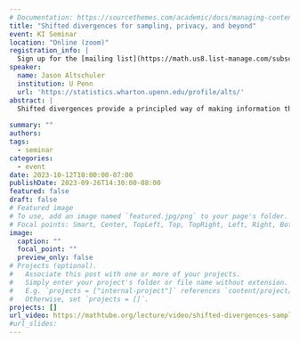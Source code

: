 ```yaml
---
# Documentation: https://sourcethemes.com/academic/docs/managing-content/
title: "Shifted divergences for sampling, privacy, and beyond"
event: KI Seminar
location: "Online (zoom)"
registration_info: |
  Sign up for the [mailing list](https://math.us8.list-manage.com/subscribe/post?u=c9cc3beec9fa57d7299ac161c&id=845fe9abdc) to receive the connection details
speaker:
  name: Jason Altschuler
  institution: U Penn
  url: 'https://statistics.wharton.upenn.edu/profile/alts/'
abstract: |
  Shifted divergences provide a principled way of making information theoretic divergences (e.g. KL) geometrically aware via optimal transport smoothing. In this talk, I will argue that shifted divergences provide a powerful approach towards unifying optimization, sampling, privacy, and beyond. For concreteness, I will demonstrate these connections via three recent highlights. (1) Characterizing the differential privacy of Noisy-SGD, the standard algorithm for private convex optimization. (2) Characterizing the mixing time of the Langevin Algorithm to its stationary distribution for log-concave sampling. (3) The fastest high-accuracy algorithm for sampling from log-concave distributions. A recurring theme is a certain notion of algorithmic stability, and the central technique for establishing this is shifted divergences. Based on joint work with Kunal Talwar, and with Sinho Chewi.
  
summary: ""
authors: 
tags:
  - seminar
categories:
  - event
date: 2023-10-12T10:00:00-07:00
publishDate: 2023-09-26T14:30:00-08:00
featured: false
draft: false
# Featured image
# To use, add an image named `featured.jpg/png` to your page's folder.
# Focal points: Smart, Center, TopLeft, Top, TopRight, Left, Right, BottomLeft, Bottom, BottomRight.
image:
  caption: ""
  focal_point: ""
  preview_only: false
# Projects (optional).
#   Associate this post with one or more of your projects.
#   Simply enter your project's folder or file name without extension.
#   E.g. `projects = ["internal-project"]` references `content/project/deep-learning/index.md`.
#   Otherwise, set `projects = []`.
projects: []
url_video: https://mathtube.org/lecture/video/shifted-divergences-sampling-privacy-and-beyond
#url_slides: 
---
```


